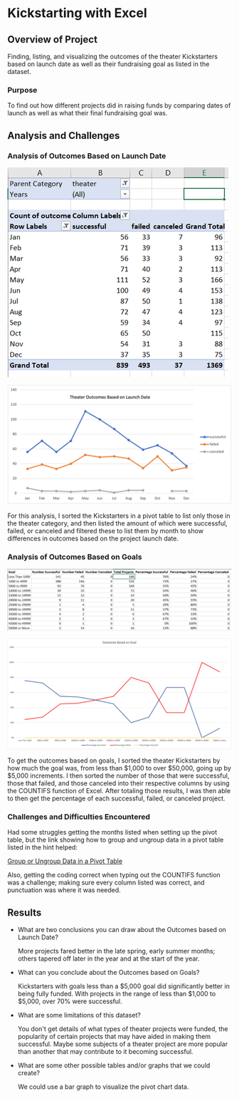 # Kickstarting with Excel

## Overview of Project

Finding, listing, and visualizing the outcomes of the theater Kickstarters based on launch date as well as their fundraising goal as listed in the dataset.

### Purpose

To find out how different projects did in raising funds by comparing dates of launch as well as what their final fundraising goal was.

## Analysis and Challenges

### Analysis of Outcomes Based on Launch Date

![Launch Outcomes Pivot Table](https://github.com/LnzyDee/kickstarter-analysis/blob/main/outcomelaunch.png)

![Theater Outcomes Based on Launch Date](https://github.com/LnzyDee/kickstarter-analysis/blob/main/Theater_Outcomes_vs_Launch.png)

For this analysis, I sorted the Kickstarters in a pivot table to list only those in the theater category, and then listed the amount of which were successful, failed, or canceled and filtered these to list them by month to show differences in outcomes based on the project launch date.

### Analysis of Outcomes Based on Goals

![Outcomes vs Goals Spreadsheet](https://github.com/LnzyDee/kickstarter-analysis/blob/main/outcomesgoals.png)

![Outcomes vs Goals](https://github.com/LnzyDee/kickstarter-analysis/blob/main/Outcomes_vs_Goals.png)

To get the outcomes based on goals, I sorted the theater Kickstarters by how much the goal was, from less than $1,000 to over $50,000, going up by $5,000 increments. I then sorted the number of those that were successful, those that failed, and those canceled into their respective columns by using the COUNTIFS function of Excel. After totaling those results, I was then able to then get the percentage of each successful, failed, or canceled project.

### Challenges and Difficulties Encountered

Had some struggles getting the months listed when setting up the pivot table, but the link showing how to group and ungroup data in a pivot table listed in the hint helped: 

[Group or Ungroup Data in a Pivot Table](https://support.microsoft.com/en-us/office/group-or-ungroup-data-in-a-pivottable-c9d1ddd0-6580-47d1-82bc-c84a5a340725?ui=en-us&rs=en-us&ad=us)

Also, getting the coding correct when typing out the COUNTIFS function was a challenge; making sure every column listed was correct, and punctuation was where it was needed.

## Results

- What are two conclusions you can draw about the Outcomes based on Launch Date?

  More projects fared better in the late spring, early summer months; others tapered off later in the year and at the start of the year.

- What can you conclude about the Outcomes based on Goals?

  Kickstarters with goals less than a $5,000 goal did significantly better in being fully funded. With projects in the range of less than $1,000 to $5,000, over 70% were successful.

- What are some limitations of this dataset?

  You don't get details of what types of theater projects were funded, the popularity of certain projects that may have aided in making them successful. Maybe some subjects of a theater project are more popular than another that may contribute to it becoming successful.

- What are some other possible tables and/or graphs that we could create?

  We could use a bar graph to visualize the pivot chart data.
